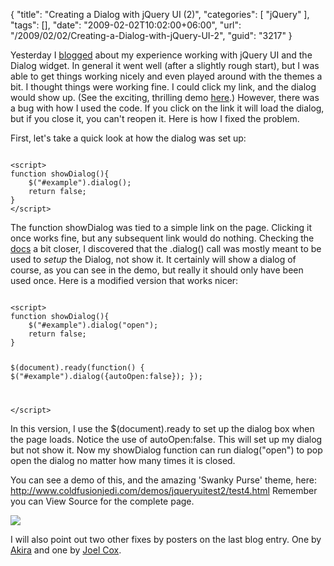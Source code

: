 {
	"title": "Creating a Dialog with jQuery UI (2)",
	"categories": [
		"jQuery"
	],
	"tags": [],
	"date": "2009-02-02T10:02:00+06:00",
	"url": "/2009/02/02/Creating-a-Dialog-with-jQuery-UI-2",
	"guid": "3217"
}

Yesterday I <a href="http://www.raymondcamden.com/index.cfm/2009/2/1/Creating-a-Dialog-with-jQuery-UI">blogged</a> about my experience working with jQuery UI and the Dialog widget. In general it went well (after a slightly rough start), but I was able to get things working nicely and even played around with the themes a bit. I thought things were working fine. I could click my link, and the dialog would show up. (See the exciting, thrilling demo <a href="http://www.coldfusionjedi.com/demos/jqueryuitest2/test3.html">here</a>.) However, there was a bug with how I used the code. If you click on the link it will load the dialog, but if you close it, you can't reopen it. Here is how I fixed the problem.
<!--more-->
First, let's take a quick look at how the dialog was set up:

<code>
&lt;script&gt;
function showDialog(){
	$("#example").dialog();
	return false;
}
&lt;/script&gt;
</code>

The function showDialog was tied to a simple link on the page. Clicking it once works fine, but any subsequent link would do nothing. Checking the <a href="http://docs.jquery.com/UI/Dialog">docs</a> a bit closer, I discovered that the .dialog() call was mostly meant to be used to <i>setup</i> the Dialog, not show it. It certainly will show a dialog of course, as you can see in the demo, but really it should only have been used once. Here is a modified version that works nicer:

<code>
&lt;script&gt;
function showDialog(){
	$("#example").dialog("open");
	return false;
}

$(document).ready(function() {
	$("#example").dialog({autoOpen:false});	
});

&lt;/script&gt;
</code>

In this version, I use the $(document).ready to set up the dialog box when the page loads. Notice the use of autoOpen:false. This will set up my dialog but not show it. Now my showDialog function can run dialog("open") to pop open the dialog no matter how many times it is closed.

You can see a demo of this, and the amazing 'Swanky Purse' theme, here: <a href="http://www.coldfusionjedi.com/demos/jqueryuitest2/test4.html">http://www.coldfusionjedi.com/demos/jqueryuitest2/test4.html</a> Remember you can View Source for the complete page.

<img src="http://static.raymondcamden.com/images/cfjedi//Picture 137.png">

I will also point out two other fixes by posters on the last blog entry. One by <a href="http://www.coldfusionjedi.com/index.cfm/2009/2/1/Creating-a-Dialog-with-jQuery-UI#c3756144B-19B9-E658-9D520379F25FC045">Akira</a> and one by <a href="http://www.coldfusionjedi.com/index.cfm/2009/2/1/Creating-a-Dialog-with-jQuery-UI#c377472A5-19B9-E658-9D8A4FD907CB6E07">Joel Cox</a>.